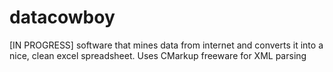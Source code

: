 datacowboy
==========

[IN PROGRESS] software that mines data from internet and converts it into a nice, clean excel spreadsheet. Uses CMarkup freeware for XML parsing




